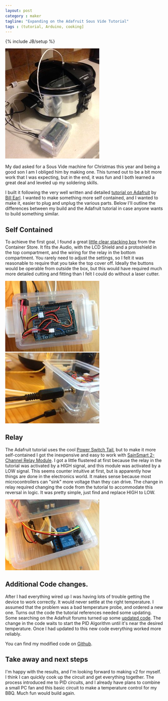 ```yaml
---
layout: post
category : maker
tagline: "Expanding on the Adafruit Sous Vide Tutorial"
tags : (tutorial, Arduino, cooking]
---
```

{% include JB/setup %}

[![Arduino Powered Sous Vide Machine](/images/sous-vide/thumb/full-setup.jpg)](/images/sous-vide/full-setup.jpg)

My dad asked for a Sous Vide machine for Christmas this year and being a good son I am I obliged him by making one. This turned out to be a bit more work that I was expecting, but in the end, it was fun and I both learned a great deal and leveled up my soldering skills.

I built it following the very well written and detailed [tutorial on Adafruit](http://learn.adafruit.com/sous-vide-powered-by-arduino-the-sous-viduino) by [Bill Earl](http://learn.adafruit.com/users/11). I wanted to make something more self contained, and I wanted to make it, easier to plug and unplug the various parts. Below I'll outline the differences between my build and the Adafruit tutorial in case anyone wants to build something similar.

## Self Contained

To achieve the first goal, I found a great [little clear stacking box](http://www.containerstore.com/shop?productId=10035341) from the Container Store. It fits the Audio, with the LCD Shield and a protoshield in the top compartment, and the wiring for the relay in the bottom compartment. You rarely need to adjust the settings, so I felt it was reasonable to require that you take the top cover off. Ideally the buttons would be operable from outside the box, but this would have required much more detailed cutting and fitting than I felt I could do without a laser cutter.

[![wiring](/images/sous-vide/thumb/wiring.jpg)](/images/sous-vide/wiring.jpg)
[![connections on back](/images/sous-vide/thumb/connections-on-back.jpg)](/images/sous-vide/connections-on-back.jpg)


## Relay

The Adafruit tutorial uses the cool [Power Switch Tail](http://www.adafruit.com/products/268), but to make it more self-contained I got the inexpensive and easy to work with [SainSmart 2-Channel Relay Module](h,ttp://www.amazon.com/SainSmart-2-CH-2-Channel-Relay-Module/dp/B0057OC6D8). I got a little flustered at first because the relay in the tutorial was activated by a HIGH signal, and this module was activated by a LOW signal. This seems counter intuitive at first, but is apparently how things are done in the electronics world. It makes sense because most microcontrollers can "sink" more voltage than they can drive. The change in relay required changing the code from the tutorial to accommodate this reversal in logic. It was pretty simple, just find and replace HIGH to LOW.

[![connections on back](/images/sous-vide/thumb/relay-compartment.jpg)](/images/sous-vide/relay-compartment.jpg)

## Additional Code changes.

After I had everything wired up I was having lots of trouble getting the device to work correctly. It would never settle at the right temperature. I assumed that the problem was a bad temperature probe, and ordered a new one. Turns out the code the tutorial references needed some updating. Some searching on the Adafruit forums turned up some [updated code](http://forums.adafruit.com/viewtopic.php?f=22&t=47039&p=236468&hilit=sous+vide+sous+vide+sous+vide+tuning#p236468). The change in the code waits to start the PID Algorithm until it's near the desired temperature. Once I had updated to this new code everything worked more reliably.

You can find my modified code on [Github](https://github.com/mirzu/Mareks_Sous_Viduino).

## Take away and next steps

I'm happy with the results, and I'm looking forward to making v2 for myself. I think I can quickly cook up the circuit and get everything together. The process introduced me to PID circuits, and I already have plans to combine a small PC fan and this basic circuit to make a temperature control for my BBQ. Much fun would build again.